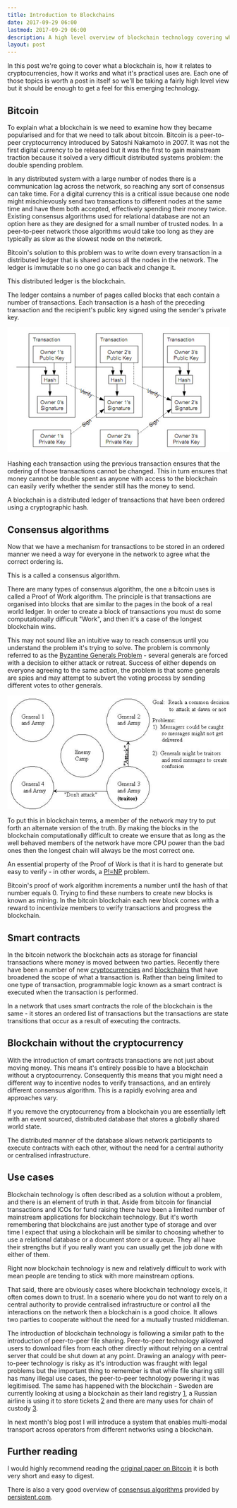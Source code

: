 ```yaml
---
title: Introduction to Blockchains
date: 2017-09-29 06:00
lastmod: 2017-09-29 06:00
description: A high level overview of blockchain technology covering what it is, how it works and what it's practical applications are.
layout: post
---
```


In this post we're going to cover what a blockchain is, how it relates to cryptocurrencies, how it works and what it's practical uses are. Each one of those topics is worth a post in itself so we'll be taking a fairly high level view but it should be enough to get a feel for this emerging technology.

## Bitcoin

To explain what a blockchain is we need to examine how they became popularised and for that we need to talk about bitcoin. Bitcoin is a peer-to-peer cryptocurrency introduced by Satoshi Nakamoto in 2007. It was not the first digital currency to be released but it was the first to gain mainstream traction because it solved a very difficult distributed systems problem: the double spending problem.

In any distributed system with a large number of nodes there is a communication lag across the network, so reaching any sort of consensus can take time. For a digital currency this is a critical issue because one node might mischievously send two transactions to different nodes at the same time and have them both accepted, effectively spending their money twice. Existing consensus algorithms used for relational database are not an option here as they are designed for a small number of trusted nodes. In a peer-to-peer network those algorithms would take too long as they are typically as slow as the slowest node on the network.

Bitcoin's solution to this problem was to write down every transaction in a distributed ledger that is shared across all the nodes in the network. The ledger is immutable so no one go can back and change it. 

This distributed ledger is the blockchain.

The ledger contains a number of pages called blocks that each contain a number of transactions. Each transaction is a hash of the preceding transaction and the recipient's public key signed using the sender's private key.

![transaction-hash](/asset/img/blockchain-introduction/transaction-hash.jpg)

Hashing each transaction using the previous transaction ensures that the ordering of those transactions cannot be changed. This in turn ensures that money cannot be double spent as anyone with access to the blockchain can easily verify whether the sender still has the money to send.

A blockchain is a distributed ledger of transactions that have been ordered using a cryptographic hash. 

## Consensus algorithms

Now that we have a mechanism for transactions to be stored in an ordered manner we need a way for everyone in the network to agree what the correct ordering is. 

This is a called a consensus algorithm.

There are many types of consensus algorithm, the one a bitcoin uses is called a Proof of Work algorithm. The principle is that transactions are organised into blocks that are similar to the pages in the book of a real world ledger. In order to create a block of transactions you must do some computationally difficult "Work", and then it's a case of the longest blockchain wins. 

This may not sound like an intuitive way to reach consensus until you understand the problem it's trying to solve. The problem is commonly referred to as the [Byzantine Generals Problem](https://en.wikipedia.org/wiki/Byzantine_fault_tolerance) - several generals are forced with a decision to either attack or retreat. Success of either depends on everyone agreeing to the same action, the problem is that some generals are spies and may attempt to subvert the voting process by sending different votes to other generals.

![generals](/asset/img/blockchain-introduction/byzantine-generals.jpg)

To put this in blockchain terms, a member of the network may try to put forth an alternate version of the truth. By making the blocks in the blockchain computationally difficult to create we ensure that as long as the well behaved members of the network have more CPU power than the bad ones then the longest chain will always be the most correct one.

An essential property of the Proof of Work is that it is hard to generate but easy to verify - in other words, a [P!=NP](https://en.wikipedia.org/wiki/P_versus_NP_problem) problem.

Bitcoin's proof of work algorithm increments a number until the hash of that number equals 0. Trying to find these numbers to create new blocks is known as mining. In the bitcoin blockchain each new block comes with a reward to incentivize members to verify transactions and progress the blockchain.

## Smart contracts

In the bitcoin network the blockchain acts as storage for financial transactions where money is moved between two parties. Recently there have been a number of new [cryptocurrencies](https://ethereum.org/) and [blockchains](https://www.hyperledger.org/projects/fabric) that have broadened the scope of what a transaction is. Rather than being limited to one type of transaction, programmable logic known as a smart contract is executed when the transaction is performed.

In a network that uses smart contracts the role of the blockchain is the same - it stores an ordered list of transactions but the transactions are state transitions that occur as a result of executing the contracts. 

## Blockchain without the cryptocurrency

With the introduction of smart contracts transactions are not just about moving money. This means it's entirely possible to have a blockchain without a cryptocurrency. Consequently this means that you might need a different way to incentive nodes to verify transactions, and an entirely different consensus algorithm. This is a rapidly evolving area and approaches vary.

If you remove the cryptocurrency from a blockchain you are essentially left with an event sourced, distributed database that stores a globally shared world state. 

The distributed manner of the database allows network participants to execute contracts with each other, without the need for a central authority or centralised infrastructure. 

## Use cases

Blockchain technology is often described as a solution without a problem, and there is an element of truth in that. Aside from bitcoin for financial transactions and ICOs for fund raising there have been a limited number of mainstream applications for blockchain technology. But it's worth remembering that blockchains are just another type of storage and over time I expect that using a blockchain will be similar to choosing whether to use a relational database or a document store or a queue. They all have their strengths but if you really want you can usually get the job done with either of them. 

Right now blockchain technology is new and relatively difficult to work with mean people are tending to stick with more mainstream options.

That said, there are obviously cases where blockchain technology excels, it often comes down to trust. In a scenario where you do not want to rely on a central authority to provide centralised infrastructure or control all the interactions on the network then a blockchain is a good choice. It allows two parties to cooperate without the need for a mutually trusted middleman.  

The introduction of blockchain technology is following a similar path to the introduction of peer-to-peer file sharing. Peer-to-peer technology allowed users to download files from each other directly without relying on a central server that could be shut down at any point. Drawing an analogy with peer-to-peer technology is risky as it's introduction was fraught with legal problems but the important thing to remember is that while file sharing still has many illegal use cases, the peer-to-peer technology powering it was legitimised. The same has happened with the blockchain - Sweden are currently looking at using a blockchain as their land registry [1](https://qz.com/947064/sweden-is-turning-a-blockchain-powered-land-registry-into-a-reality/), a Russian airline is using it to store tickets [2](https://futurism.com/an-airline-just-started-using-ethereum-blockchain-to-issue-tickets/) and there are many uses for chain of custody [3](https://scm.ncsu.edu/blog/2017/03/10/can-blockchain-become-the-solution-for-anti-counterfeiting-and-chain-of-custody/).

In next month's blog post I will introduce a system that enables multi-modal transport across operators from different networks using a blockchain.

## Further reading

I would highly recommend reading the [original paper on Bitcoin](https://bitcoin.org/bitcoin.pdf) it is both very short and easy to digest. 

There is also a very good overview of [consensus algorithms](https://www.persistent.com/wp-content/uploads/2017/04/WP-Understanding-Blockchain-Consensus-Models.pdf) provided by [persistent.com](https://www.persistent.com).


